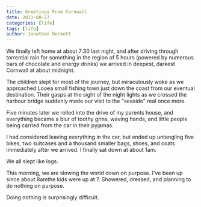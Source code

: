 ```yaml
---
title: Greetings From Cornwall
date: 2011-08-27
categories: [life]
tags: [life]
author: Jonathan Beckett
---
```


We finally left home at about 7:30 last night, and after driving through torrential rain for something in the region of 5 hours (powered by numerous bars of chocolate and energy drinks) we arrived in deepest, darkest Cornwall at about midnight.

The children slept for most of the journey, but miraculously woke as we approached Looea small fishing town just down the coast from our eventual destination. Their gasps at the sight of the night lights as we crossed the harbour bridge suddenly made our visit to the "seaside" real once more.

Five minutes later we rolled into the drive of my parents house, and everything became a blur of toothy grins, waving hands, and little people being carried from the car in their pyjamas.

I had considered leaving everything in the car, but ended up untangling five bikes, two suitcases and a thousand smaller bags, shoes, and coats immediately after we arrived. I finally sat down at about 1am.

We all slept like logs.

This morning, we are slowing the world down on purpose. I've been up since about 8amthe kids were up at 7. Showered, dressed, and planning to do nothing on purpose.

Doing nothing is surprisingly difficult.